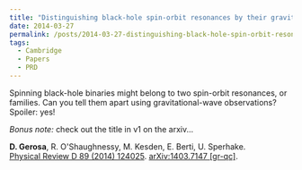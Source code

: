 ```yaml
---
title: "Distinguishing black-hole spin-orbit resonances by their gravitational-wave signatures"
date: 2014-03-27
permalink: /posts/2014-03-27-distinguishing-black-hole-spin-orbit-resonances-by-their-gravitational-wave-signatures
tags:
  - Cambridge
  - Papers
  - PRD
---
```


Spinning black-hole binaries might belong to two spin-orbit resonances, or families. Can you tell them apart using gravitational-wave observations? Spoiler: yes!

_Bonus note:_ check out the title in v1 on the arxiv...

**D. Gerosa**, R. O'Shaughnessy, M. Kesden, E. Berti, U. Sperhake.\
[Physical Review D 89 (2014) 124025](http://dx.doi.org/10.1103/PhysRevD.89.124025). [arXiv:1403.7147 [gr-qc]](https://arxiv.org/abs/1403.7147).